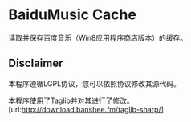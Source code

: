 # BaiduMusic Cache
读取并保存百度音乐（Win8应用程序商店版本）的缓存。

## Disclaimer
本程序遵循LGPL协议，您可以依照协议修改其源代码。

本程序使用了Taglib并对其进行了修改。
[url:http://download.banshee.fm/taglib-sharp/]

